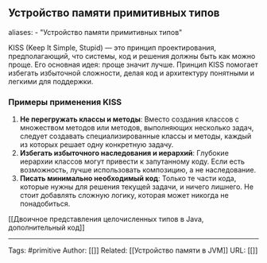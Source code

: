 ## Устройство памяти примитивных типов

aliases: 
	- "Устройство памяти примитивных типов"

KISS (Keep It Simple, Stupid) — это принцип проектирования, предполагающий, что системы, код и решения должны быть как можно проще. Его основная идея: проще значит лучше. Принцип KISS помогает избегать избыточной сложности, делая код и архитектуру понятными и легкими для поддержки.
### Примеры применения KISS

1. **Не перегружать классы и методы**: Вместо создания классов с множеством методов или методов, выполняющих несколько задач, следует создавать специализированные классы и методы, каждый из которых решает одну конкретную задачу.
2. **Избегать избыточного наследования и иерархий**: Глубокие иерархии классов могут привести к запутанному коду. Если есть возможность, лучше использовать композицию, а не наследование.
3. **Писать минимально необходимый код**: Только те части кода, которые нужны для решения текущей задачи, и ничего лишнего. Не стоит добавлять сложную логику, которая может никогда не понадобиться.



[[Двоичное представления целочисленных типов в Java, дополнительный код]]

---
Tags: #primitive
Author: [[]]
Related: [[Устройство памяти в JVM]]
URL: [[]]

